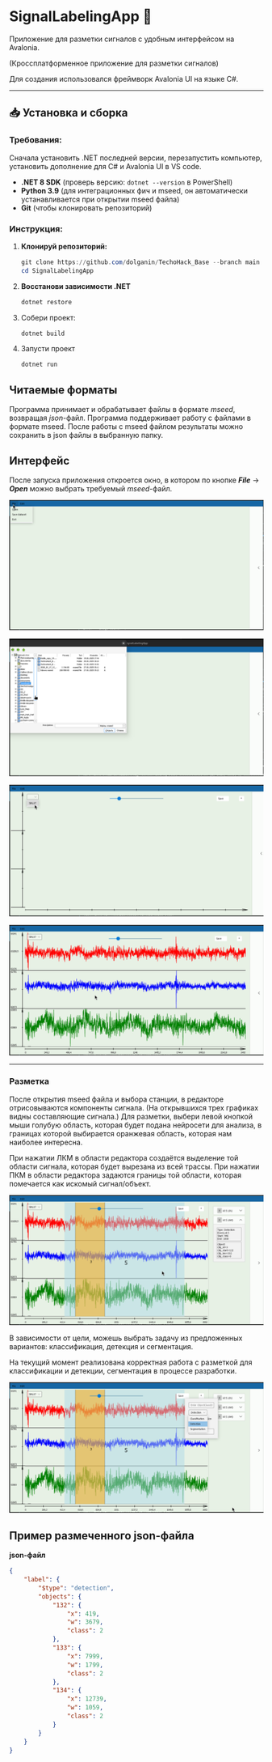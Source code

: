 # SignalLabelingApp 🚀



Приложение для разметки сигналов с удобным интерфейсом на Avalonia.

(Кроссплатформенное приложение для разметки сигналов) 

Для создания использовался фреймворк Avalonia UI на языке C#.


---

## 📥 Установка и сборка

### Требования:
Сначала установить .NET последней версии, перезапустить компьютер, установить дополнение для C# и Avalonia UI в VS code.
- **.NET 8 SDK** (проверь версию: `dotnet --version` в PowerShell)
- **Python 3.9** (для интеграционных фич и mseed, он автоматически устанавливается при открытии mseed файла)
- **Git** (чтобы клонировать репозиторий)

### Инструкция:
1. **Клонируй репозиторий:**
   ```powershell
   git clone https://github.com/dolganin/TechoHack_Base --branch main
   cd SignalLabelingApp
   ```
2. **Восстанови зависимости .NET**
    ```powershell
    dotnet restore
    ```
3. Собери проект:
    ```powershell
    dotnet build
    ```
4. Запусти проект
    ```powershell
    dotnet run
    ```



## Читаемые форматы
Программа принимает и обрабатывает файлы в формате *mseed*, возвращая *json*-файл.
Программа поддерживает работу с файлами в формате mseed.
После работы с mseed файлом результаты можно сохранить в json файлы в выбранную папку. 


## Интерфейс
После запуска приложения откроется окно, в котором по кнопке ***File*** -> ***Open***  можно выбрать требуемый *mseed*-файл.  


![](SLA/SLA-1.png)

![](SLA/SLA-2.png)

![](SLA/SLA-3.png)



![](SLA/SLA-4.png)

---

### Разметка
После открытия mseed файла и выбора станции, в редакторе отрисовываются компоненты сигнала.
(На открывшихся трех графиках видны составляющие сигнала.) Для разметки, выбери левой кнопкой мыши голубую область, которая будет подана нейросети для анализа, в границах которой выбирается оранжевая область, которая нам наиболее интересна.

При нажатии ЛКМ в области редактора создаётся выделение той области сигнала, которая будет вырезана из всей трассы. 
При нажатии ПКМ в области редактора задаются границы той области, которая помечается как искомый сигнал/объект.

![](SLA/SLA-5.png)

В зависимости от цели, можешь выбрать задачу из предложенных вариантов: классификация, детекция и сегментация.

На текущий момент реализована корректная работа с разметкой для классификации и детекции, сегментация в процессе разработки.

![](SLA/SLA-6.png)


## Пример размеченного json-файла

**json-файл**
```json
{
    "label": {
        "$type": "detection",
        "objects": {
            "132": {
                "x": 419,
                "w": 3679,
                "class": 2
            },
            "133": {
                "x": 7999,
                "w": 1799,
                "class": 2
            },
            "134": {
                "x": 12739,
                "w": 1059,
                "class": 2
            }
        }
    }
}
```
